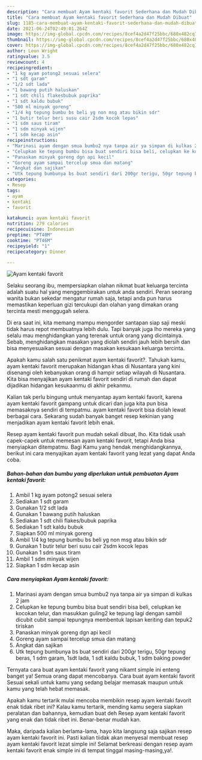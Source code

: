 ```yaml
---
description: "Cara membuat Ayam kentaki favorit Sederhana dan Mudah Dibuat"
title: "Cara membuat Ayam kentaki favorit Sederhana dan Mudah Dibuat"
slug: 1185-cara-membuat-ayam-kentaki-favorit-sederhana-dan-mudah-dibuat
date: 2021-06-24T02:49:01.264Z
image: https://img-global.cpcdn.com/recipes/8cef4a2d47f25bbc/680x482cq70/ayam-kentaki-favorit-foto-resep-utama.jpg
thumbnail: https://img-global.cpcdn.com/recipes/8cef4a2d47f25bbc/680x482cq70/ayam-kentaki-favorit-foto-resep-utama.jpg
cover: https://img-global.cpcdn.com/recipes/8cef4a2d47f25bbc/680x482cq70/ayam-kentaki-favorit-foto-resep-utama.jpg
author: Leon Wright
ratingvalue: 3.5
reviewcount: 4
recipeingredient:
- "1 kg ayam potong2 sesuai selera"
- "1 sdt garam"
- "1/2 sdt lada"
- "1 bawang putih haluskan"
- "1 sdt chili flakesbubuk paprika"
- "1 sdt kaldu bubuk"
- "500 ml minyak goreng"
- "1/4 kg tepung bumbu bs beli yg non msg atau bikin sdr"
- "1 butir telur beri susu cair 2sdm kocok lepas"
- "1 sdm saus tiram"
- "1 sdm minyak wijen"
- "1 sdm kecap asin"
recipeinstructions:
- "Marinasi ayam dengan smua bumbu2 nya tanpa air ya simpan di kulkas 2 jam"
- "Celupkan ke tepung bumbu bisa buat sendiri bisa beli, celupkan ke kocokan telur, dan masukkan guling2 ke tepung lagi dengan sambil dicubit cubit sampai tepungnya membentuk lapisan keriting dan tepuk2 tiriskan"
- "Panaskan minyak goreng dgn api kecil"
- "Goreng ayam sampai tercelup smua dan matang"
- "Angkat dan sajikan"
- "Utk tepung bumbunya bs buat sendiri dari 200gr terigu, 50gr tepung beras, 1 sdm garam, 1sdt lada, 1 sdt kaldu bubuk, 1 sdm baking powder"
categories:
- Resep
tags:
- ayam
- kentaki
- favorit

katakunci: ayam kentaki favorit 
nutrition: 279 calories
recipecuisine: Indonesian
preptime: "PT40M"
cooktime: "PT46M"
recipeyield: "1"
recipecategory: Dinner

---
```



![Ayam kentaki favorit](https://img-global.cpcdn.com/recipes/8cef4a2d47f25bbc/680x482cq70/ayam-kentaki-favorit-foto-resep-utama.jpg)

Selaku seorang ibu, mempersiapkan olahan nikmat buat keluarga tercinta adalah suatu hal yang menggembirakan untuk anda sendiri. Peran seorang  wanita bukan sekedar mengatur rumah saja, tetapi anda pun harus memastikan keperluan gizi tercukupi dan olahan yang dimakan orang tercinta mesti menggugah selera.

Di era  saat ini, kita memang mampu mengorder santapan siap saji meski tidak harus repot membuatnya lebih dulu. Tapi banyak juga lho mereka yang selalu mau menghidangkan yang terenak untuk orang yang dicintainya. Sebab, menghidangkan masakan yang diolah sendiri jauh lebih bersih dan bisa menyesuaikan sesuai dengan masakan kesukaan keluarga tercinta. 



Apakah kamu salah satu penikmat ayam kentaki favorit?. Tahukah kamu, ayam kentaki favorit merupakan hidangan khas di Nusantara yang kini disenangi oleh kebanyakan orang di hampir setiap wilayah di Nusantara. Kita bisa menyajikan ayam kentaki favorit sendiri di rumah dan dapat dijadikan hidangan kesukaanmu di akhir pekanmu.

Kalian tak perlu bingung untuk menyantap ayam kentaki favorit, karena ayam kentaki favorit gampang untuk dicari dan juga kita pun bisa memasaknya sendiri di tempatmu. ayam kentaki favorit bisa diolah lewat berbagai cara. Sekarang sudah banyak banget resep kekinian yang menjadikan ayam kentaki favorit lebih enak.

Resep ayam kentaki favorit pun mudah sekali dibuat, lho. Kita tidak usah capek-capek untuk memesan ayam kentaki favorit, tetapi Anda bisa menyiapkan ditempatmu. Bagi Kamu yang hendak menghidangkannya, berikut ini cara menyajikan ayam kentaki favorit yang lezat yang dapat Anda coba.

<!--inarticleads1-->

##### Bahan-bahan dan bumbu yang diperlukan untuk pembuatan Ayam kentaki favorit:

1. Ambil 1 kg ayam potong2 sesuai selera
1. Sediakan 1 sdt garam
1. Gunakan 1/2 sdt lada
1. Gunakan 1 bawang putih haluskan
1. Sediakan 1 sdt chili flakes/bubuk paprika
1. Sediakan 1 sdt kaldu bubuk
1. Siapkan 500 ml minyak goreng
1. Ambil 1/4 kg tepung bumbu bs beli yg non msg atau bikin sdr
1. Gunakan 1 butir telur beri susu cair 2sdm kocok lepas
1. Gunakan 1 sdm saus tiram
1. Ambil 1 sdm minyak wijen
1. Siapkan 1 sdm kecap asin




<!--inarticleads2-->

##### Cara menyiapkan Ayam kentaki favorit:

1. Marinasi ayam dengan smua bumbu2 nya tanpa air ya simpan di kulkas 2 jam
1. Celupkan ke tepung bumbu bisa buat sendiri bisa beli, celupkan ke kocokan telur, dan masukkan guling2 ke tepung lagi dengan sambil dicubit cubit sampai tepungnya membentuk lapisan keriting dan tepuk2 tiriskan
1. Panaskan minyak goreng dgn api kecil
1. Goreng ayam sampai tercelup smua dan matang
1. Angkat dan sajikan
1. Utk tepung bumbunya bs buat sendiri dari 200gr terigu, 50gr tepung beras, 1 sdm garam, 1sdt lada, 1 sdt kaldu bubuk, 1 sdm baking powder




Ternyata cara buat ayam kentaki favorit yang nikamt simple ini enteng banget ya! Semua orang dapat mencobanya. Cara buat ayam kentaki favorit Sesuai sekali untuk kamu yang sedang belajar memasak maupun untuk kamu yang telah hebat memasak.

Apakah kamu tertarik mulai mencoba membikin resep ayam kentaki favorit enak tidak ribet ini? Kalau kamu tertarik, mending kamu segera siapkan peralatan dan bahannya, kemudian buat deh Resep ayam kentaki favorit yang enak dan tidak ribet ini. Benar-benar mudah kan. 

Maka, daripada kalian berlama-lama, hayo kita langsung saja sajikan resep ayam kentaki favorit ini. Pasti kalian tiidak akan menyesal membuat resep ayam kentaki favorit lezat simple ini! Selamat berkreasi dengan resep ayam kentaki favorit enak simple ini di tempat tinggal masing-masing,ya!.

